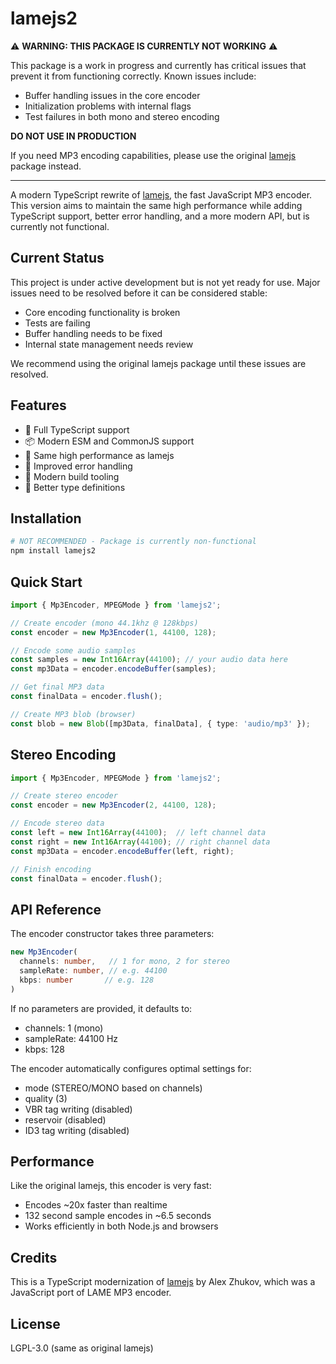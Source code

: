 # lamejs2

⚠️ **WARNING: THIS PACKAGE IS CURRENTLY NOT WORKING** ⚠️

This package is a work in progress and currently has critical issues that prevent it from functioning correctly. Known issues include:
- Buffer handling issues in the core encoder
- Initialization problems with internal flags
- Test failures in both mono and stereo encoding

**DO NOT USE IN PRODUCTION**

If you need MP3 encoding capabilities, please use the original [lamejs](https://github.com/zhuker/lamejs) package instead.

---

A modern TypeScript rewrite of [lamejs](https://github.com/zhuker/lamejs), the fast JavaScript MP3 encoder. This version aims to maintain the same high performance while adding TypeScript support, better error handling, and a more modern API, but is currently not functional.

## Current Status

This project is under active development but is not yet ready for use. Major issues need to be resolved before it can be considered stable:
- Core encoding functionality is broken
- Tests are failing
- Buffer handling needs to be fixed
- Internal state management needs review

We recommend using the original lamejs package until these issues are resolved.

## Features

- 🎯 Full TypeScript support
- 📦 Modern ESM and CommonJS support
- 🚀 Same high performance as lamejs
- 💪 Improved error handling
- 🔧 Modern build tooling
- 📘 Better type definitions

## Installation

```bash
# NOT RECOMMENDED - Package is currently non-functional
npm install lamejs2
```

## Quick Start

```typescript
import { Mp3Encoder, MPEGMode } from 'lamejs2';

// Create encoder (mono 44.1khz @ 128kbps)
const encoder = new Mp3Encoder(1, 44100, 128);

// Encode some audio samples
const samples = new Int16Array(44100); // your audio data here
const mp3Data = encoder.encodeBuffer(samples);

// Get final MP3 data
const finalData = encoder.flush();

// Create MP3 blob (browser)
const blob = new Blob([mp3Data, finalData], { type: 'audio/mp3' });
```

## Stereo Encoding

```typescript
import { Mp3Encoder, MPEGMode } from 'lamejs2';

// Create stereo encoder
const encoder = new Mp3Encoder(2, 44100, 128);

// Encode stereo data
const left = new Int16Array(44100);  // left channel data
const right = new Int16Array(44100); // right channel data
const mp3Data = encoder.encodeBuffer(left, right);

// Finish encoding
const finalData = encoder.flush();
```

## API Reference

The encoder constructor takes three parameters:

```typescript
new Mp3Encoder(
  channels: number,   // 1 for mono, 2 for stereo
  sampleRate: number, // e.g. 44100
  kbps: number       // e.g. 128
)
```

If no parameters are provided, it defaults to:
- channels: 1 (mono)
- sampleRate: 44100 Hz
- kbps: 128

The encoder automatically configures optimal settings for:
- mode (STEREO/MONO based on channels)
- quality (3)
- VBR tag writing (disabled)
- reservoir (disabled)
- ID3 tag writing (disabled)

## Performance

Like the original lamejs, this encoder is very fast:
- Encodes ~20x faster than realtime
- 132 second sample encodes in ~6.5 seconds
- Works efficiently in both Node.js and browsers

## Credits

This is a TypeScript modernization of [lamejs](https://github.com/zhuker/lamejs) by Alex Zhukov, which was a JavaScript port of LAME MP3 encoder.

## License

LGPL-3.0 (same as original lamejs)